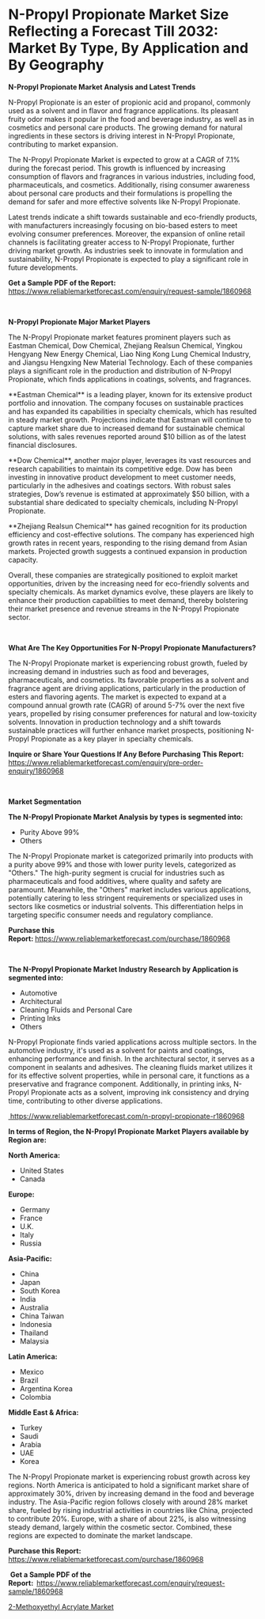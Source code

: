 <p><h1>N-Propyl Propionate Market Size Reflecting a Forecast Till 2032: Market By Type, By Application and By Geography</h1></p><p><strong>N-Propyl Propionate Market Analysis and Latest Trends</strong></p>
<p><p>N-Propyl Propionate is an ester of propionic acid and propanol, commonly used as a solvent and in flavor and fragrance applications. Its pleasant fruity odor makes it popular in the food and beverage industry, as well as in cosmetics and personal care products. The growing demand for natural ingredients in these sectors is driving interest in N-Propyl Propionate, contributing to market expansion.</p><p>The N-Propyl Propionate Market is expected to grow at a CAGR of 7.1% during the forecast period. This growth is influenced by increasing consumption of flavors and fragrances in various industries, including food, pharmaceuticals, and cosmetics. Additionally, rising consumer awareness about personal care products and their formulations is propelling the demand for safer and more effective solvents like N-Propyl Propionate.</p><p>Latest trends indicate a shift towards sustainable and eco-friendly products, with manufacturers increasingly focusing on bio-based esters to meet evolving consumer preferences. Moreover, the expansion of online retail channels is facilitating greater access to N-Propyl Propionate, further driving market growth. As industries seek to innovate in formulation and sustainability, N-Propyl Propionate is expected to play a significant role in future developments.</p></p>
<p><strong>Get a Sample PDF of the Report:&nbsp;</strong> <a href="https://www.reliablemarketforecast.com/enquiry/request-sample/1860968?utm_campaign=1885&utm_medium=2&utm_source=Github&utm_content=ia&utm_term=03022025&utm_id=n-propyl-propionate">https://www.reliablemarketforecast.com/enquiry/request-sample/1860968</a></p>
<p>&nbsp;</p>
<p><strong>N-Propyl Propionate Major Market Players</strong></p>
<p><p>The N-Propyl Propionate market features prominent players such as Eastman Chemical, Dow Chemical, Zhejiang Realsun Chemical, Yingkou Hengyang New Energy Chemical, Liao Ning Kong Lung Chemical Industry, and Jiangsu Hengxing New Material Technology. Each of these companies plays a significant role in the production and distribution of N-Propyl Propionate, which finds applications in coatings, solvents, and fragrances.</p><p>**Eastman Chemical** is a leading player, known for its extensive product portfolio and innovation. The company focuses on sustainable practices and has expanded its capabilities in specialty chemicals, which has resulted in steady market growth. Projections indicate that Eastman will continue to capture market share due to increased demand for sustainable chemical solutions, with sales revenues reported around $10 billion as of the latest financial disclosures.</p><p>**Dow Chemical**, another major player, leverages its vast resources and research capabilities to maintain its competitive edge. Dow has been investing in innovative product development to meet customer needs, particularly in the adhesives and coatings sectors. With robust sales strategies, Dow’s revenue is estimated at approximately $50 billion, with a substantial share dedicated to specialty chemicals, including N-Propyl Propionate.</p><p>**Zhejiang Realsun Chemical** has gained recognition for its production efficiency and cost-effective solutions. The company has experienced high growth rates in recent years, responding to the rising demand from Asian markets. Projected growth suggests a continued expansion in production capacity.</p><p>Overall, these companies are strategically positioned to exploit market opportunities, driven by the increasing need for eco-friendly solvents and specialty chemicals. As market dynamics evolve, these players are likely to enhance their production capabilities to meet demand, thereby bolstering their market presence and revenue streams in the N-Propyl Propionate sector.</p></p>
<p>&nbsp;</p>
<p><strong>What Are The Key Opportunities For N-Propyl Propionate Manufacturers?</strong></p>
<p><p>The N-Propyl Propionate market is experiencing robust growth, fueled by increasing demand in industries such as food and beverages, pharmaceuticals, and cosmetics. Its favorable properties as a solvent and fragrance agent are driving applications, particularly in the production of esters and flavoring agents. The market is expected to expand at a compound annual growth rate (CAGR) of around 5-7% over the next five years, propelled by rising consumer preferences for natural and low-toxicity solvents. Innovation in production technology and a shift towards sustainable practices will further enhance market prospects, positioning N-Propyl Propionate as a key player in specialty chemicals.</p></p>
<p><strong>Inquire or Share Your Questions If Any Before Purchasing This Report:</strong> <a href="https://www.reliablemarketforecast.com/enquiry/pre-order-enquiry/1860968?utm_campaign=1885&utm_medium=2&utm_source=Github&utm_content=ia&utm_term=03022025&utm_id=n-propyl-propionate">https://www.reliablemarketforecast.com/enquiry/pre-order-enquiry/1860968</a></p>
<p>&nbsp;</p>
<p><strong>Market Segmentation</strong></p>
<p><strong>The N-Propyl Propionate Market Analysis by types is segmented into:</strong></p>
<p><ul><li>Purity Above 99%</li><li>Others</li></ul></p>
<p><p>The N-Propyl Propionate market is categorized primarily into products with a purity above 99% and those with lower purity levels, categorized as "Others." The high-purity segment is crucial for industries such as pharmaceuticals and food additives, where quality and safety are paramount. Meanwhile, the "Others" market includes various applications, potentially catering to less stringent requirements or specialized uses in sectors like cosmetics or industrial solvents. This differentiation helps in targeting specific consumer needs and regulatory compliance.</p></p>
<p><strong>Purchase this Report:&nbsp;</strong><a href="https://www.reliablemarketforecast.com/purchase/1860968?utm_campaign=1885&utm_medium=2&utm_source=Github&utm_content=ia&utm_term=03022025&utm_id=n-propyl-propionate">https://www.reliablemarketforecast.com/purchase/1860968</a></p>
<p>&nbsp;</p>
<p><strong>The N-Propyl Propionate Market Industry Research by Application is segmented into:</strong></p>
<p><ul><li>Automotive</li><li>Architectural</li><li>Cleaning Fluids and Personal Care</li><li>Printing Inks</li><li>Others</li></ul></p>
<p><p>N-Propyl Propionate finds varied applications across multiple sectors. In the automotive industry, it's used as a solvent for paints and coatings, enhancing performance and finish. In the architectural sector, it serves as a component in sealants and adhesives. The cleaning fluids market utilizes it for its effective solvent properties, while in personal care, it functions as a preservative and fragrance component. Additionally, in printing inks, N-Propyl Propionate acts as a solvent, improving ink consistency and drying time, contributing to other diverse applications.</p></p>
<p><a href="https://www.reliablemarketforecast.com/n-propyl-propionate-r1860968?utm_campaign=1885&utm_medium=2&utm_source=Github&utm_content=ia&utm_term=03022025&utm_id=n-propyl-propionate">&nbsp;https://www.reliablemarketforecast.com/n-propyl-propionate-r1860968</a></p>
<p><strong>In terms of Region, the N-Propyl Propionate Market Players available by Region are:</strong></p>
<p>
    <p> <strong> North America: </strong>
        <ul>
            <li>United States</li>
            <li>Canada</li>
        </ul>
        </p> 
    <p> <strong> Europe: </strong>
        <ul>
            <li>Germany</li>
            <li>France</li>
            <li>U.K.</li>
            <li>Italy</li>
            <li>Russia</li>
        </ul>
        </p> 
    <p> <strong> Asia-Pacific: </strong>
        <ul>
            <li>China</li>
            <li>Japan</li>
            <li>South Korea</li>
            <li>India</li>
            <li>Australia</li>
            <li>China Taiwan</li>
            <li>Indonesia</li>
            <li>Thailand</li>
            <li>Malaysia</li>
        </ul>
        </p> 
    <p> <strong> Latin America: </strong>
        <ul>
            <li>Mexico</li>
            <li>Brazil</li>
            <li>Argentina Korea</li>
            <li>Colombia</li>
        </ul>
        </p> 
    <p> <strong> Middle East & Africa: </strong>
        <ul>
            <li>Turkey</li>
            <li>Saudi</li>
            <li>Arabia</li>
            <li>UAE</li>
            <li>Korea</li>
        </ul>
    </p>
    </p>
<p><p>The N-Propyl Propionate market is experiencing robust growth across key regions. North America is anticipated to hold a significant market share of approximately 30%, driven by increasing demand in the food and beverage industry. The Asia-Pacific region follows closely with around 28% market share, fueled by rising industrial activities in countries like China, projected to contribute 20%. Europe, with a share of about 22%, is also witnessing steady demand, largely within the cosmetic sector. Combined, these regions are expected to dominate the market landscape.</p></p>
<p><strong>Purchase this Report: </strong><a href="https://www.reliablemarketforecast.com/purchase/1860968?utm_campaign=1885&utm_medium=2&utm_source=Github&utm_content=ia&utm_term=03022025&utm_id=n-propyl-propionate">https://www.reliablemarketforecast.com/purchase/1860968</a></p>
<p>&nbsp;<strong>Get a Sample PDF of the Report:&nbsp;&nbsp;</strong><a href="https://www.reliablemarketforecast.com/enquiry/request-sample/1860968?utm_campaign=1885&utm_medium=2&utm_source=Github&utm_content=ia&utm_term=03022025&utm_id=n-propyl-propionate">https://www.reliablemarketforecast.com/enquiry/request-sample/1860968</a></p>
<p><strong></strong></p>
<p><p><a href="https://github.com/sofayahoo2023/Market-Research-Report-List-6/blob/main/2-methoxyethyl-acrylate-market.md?utm_campaign=1885&utm_medium=2&utm_source=Github&utm_content=ia&utm_term=03022025&utm_id=n-propyl-propionate">2-Methoxyethyl Acrylate Market</a></p></p>